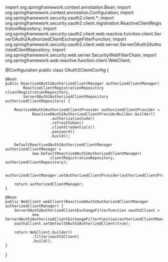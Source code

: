 
import org.springframework.context.annotation.Bean;
import org.springframework.context.annotation.Configuration;
import org.springframework.security.oauth2.client.*;
import org.springframework.security.oauth2.client.registration.ReactiveClientRegistrationRepository;
import org.springframework.security.oauth2.client.web.reactive.function.client.ServerOAuth2AuthorizedClientExchangeFilterFunction;
import org.springframework.security.oauth2.client.web.server.ServerOAuth2AuthorizedClientRepository;
import org.springframework.security.web.server.SecurityWebFilterChain;
import org.springframework.web.reactive.function.client.WebClient;

@Configuration
public class OAuth2ClientConfig {

    @Bean
    public ReactiveOAuth2AuthorizedClientManager authorizedClientManager(
            ReactiveClientRegistrationRepository clientRegistrationRepository,
            ServerOAuth2AuthorizedClientRepository authorizedClientRepository) {

        ReactiveOAuth2AuthorizedClientProvider authorizedClientProvider =
                ReactiveOAuth2AuthorizedClientProviderBuilder.builder()
                        .authorizationCode()
                        .refreshToken()
                        .clientCredentials()
                        .password()
                        .build();

        DefaultReactiveOAuth2AuthorizedClientManager authorizedClientManager =
                new DefaultReactiveOAuth2AuthorizedClientManager(
                        clientRegistrationRepository, authorizedClientRepository);

        authorizedClientManager.setAuthorizedClientProvider(authorizedClientProvider);

        return authorizedClientManager;
    }

    @Bean
    public WebClient webClient(ReactiveOAuth2AuthorizedClientManager authorizedClientManager) {
        ServerOAuth2AuthorizedClientExchangeFilterFunction oauth2Client =
                new ServerOAuth2AuthorizedClientExchangeFilterFunction(authorizedClientManager);
        oauth2Client.setDefaultOAuth2AuthorizedClient(true);

        return WebClient.builder()
                .filter(oauth2Client)
                .build();
    }
}
